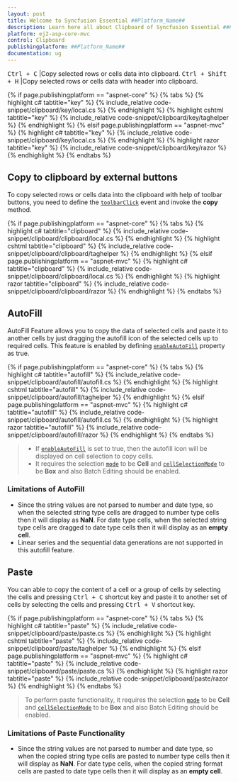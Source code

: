 ```yaml
---
layout: post
title: Welcome to Syncfusion Essential ##Platform_Name##
description: Learn here all about Clipboard of Syncfusion Essential ##Platform_Name## widgets based on HTML5 and jQuery.
platform: ej2-asp-core-mvc
control: Clipboard
publishingplatform: ##Platform_Name##
documentation: ug
---
```


<kbd>Ctrl + C</kbd> |Copy selected rows or cells data into clipboard.
<kbd>Ctrl + Shift + H</kbd> |Copy selected rows or cells data with header into clipboard.

{% if page.publishingplatform == "aspnet-core" %}
{% tabs %}
{% highlight c# tabtitle="key" %}
{% include_relative code-snippet/clipboard/key/local.cs %}
{% endhighlight %}
{% highlight cshtml tabtitle="key" %}
{% include_relative code-snippet/clipboard/key/taghelper %}
{% endhighlight %}
{% elsif page.publishingplatform == "aspnet-mvc" %}
{% highlight c# tabtitle="key" %}
{% include_relative code-snippet/clipboard/key/local.cs %}
{% endhighlight %}
{% highlight razor tabtitle="key" %}
{% include_relative code-snippet/clipboard/key/razor %}
{% endhighlight %}
{% endtabs %}



## Copy to clipboard by external buttons

To copy selected rows or cells data into the clipboard with help of toolbar buttons, you need to define the [`toolbarClick`](https://help.syncfusion.com/cr/aspnetcore-js2/Syncfusion.EJ2.Grids.Grid.html#Syncfusion_EJ2_Grids_Grid_ToolbarClick) event and invoke the **copy** method.

{% if page.publishingplatform == "aspnet-core" %}
{% tabs %}
{% highlight c# tabtitle="clipboard" %}
{% include_relative code-snippet/clipboard/clipboard/local.cs %}
{% endhighlight %}
{% highlight cshtml tabtitle="clipboard" %}
{% include_relative code-snippet/clipboard/clipboard/taghelper %}
{% endhighlight %}
{% elsif page.publishingplatform == "aspnet-mvc" %}
{% highlight c# tabtitle="clipboard" %}
{% include_relative code-snippet/clipboard/clipboard/local.cs %}
{% endhighlight %}
{% highlight razor tabtitle="clipboard" %}
{% include_relative code-snippet/clipboard/clipboard/razor %}
{% endhighlight %}
{% endtabs %}



## AutoFill

AutoFill Feature allows you to copy the data of selected cells and paste it to another cells by just dragging the autofill icon of the selected cells up to required cells. This feature is enabled by defining [`enableAutoFill`](https://help.syncfusion.com/cr/aspnetcore-js2/Syncfusion.EJ2.Grids.Grid.html#Syncfusion_EJ2_Grids_Grid_EnableAutoFill) property as true.

{% if page.publishingplatform == "aspnet-core" %}
{% tabs %}
{% highlight c# tabtitle="autofill" %}
{% include_relative code-snippet/clipboard/autofill/autofill.cs %}
{% endhighlight %}
{% highlight cshtml tabtitle="autofill" %}
{% include_relative code-snippet/clipboard/autofill/taghelper %}
{% endhighlight %}
{% elsif page.publishingplatform == "aspnet-mvc" %}
{% highlight c# tabtitle="autofill" %}
{% include_relative code-snippet/clipboard/autofill/autofill.cs %}
{% endhighlight %}
{% highlight razor tabtitle="autofill" %}
{% include_relative code-snippet/clipboard/autofill/razor %}
{% endhighlight %}
{% endtabs %}



> * If [`enableAutoFill`](https://help.syncfusion.com/cr/aspnetcore-js2/Syncfusion.EJ2.Grids.Grid.html#Syncfusion_EJ2_Grids_Grid_EnableAutoFill) is set to true, then the autofill icon will be displayed on cell selection to copy cells.
> * It requires the selection [`mode`](https://help.syncfusion.com/cr/aspnetcore-js2/Syncfusion.EJ2.Grids.GridSelectionSettings.html#Syncfusion_EJ2_Grids_GridSelectionSettings_Mode) to be **Cell** and [`cellSelectionMode`](https://help.syncfusion.com/cr/aspnetcore-js2/Syncfusion.EJ2.Grids.GridSelectionSettings.html#Syncfusion_EJ2_Grids_GridSelectionSettings_CellSelectionMode) to be **Box** and also Batch Editing should be enabled.

### Limitations of AutoFill

* Since the string values are not parsed to number and date type, so when the selected string type cells are dragged to number type cells then it will display as **NaN**. For date type cells, when the selected string type cells are dragged to date type cells then it will display as an **empty cell**.
* Linear series and the sequential data generations are not supported in this autofill feature.

## Paste

You can able to copy the content of a cell or a group of cells by selecting the cells and pressing <kbd>Ctrl + C</kbd> shortcut key and paste it to another set of cells by selecting the cells and pressing <kbd>Ctrl + V</kbd> shortcut key.

{% if page.publishingplatform == "aspnet-core" %}
{% tabs %}
{% highlight c# tabtitle="paste" %}
{% include_relative code-snippet/clipboard/paste/paste.cs %}
{% endhighlight %}
{% highlight cshtml tabtitle="paste" %}
{% include_relative code-snippet/clipboard/paste/taghelper %}
{% endhighlight %}
{% elsif page.publishingplatform == "aspnet-mvc" %}
{% highlight c# tabtitle="paste" %}
{% include_relative code-snippet/clipboard/paste/paste.cs %}
{% endhighlight %}
{% highlight razor tabtitle="paste" %}
{% include_relative code-snippet/clipboard/paste/razor %}
{% endhighlight %}
{% endtabs %}



> To perform paste functionality, it requires the selection [`mode`](https://help.syncfusion.com/cr/aspnetcore-js2/Syncfusion.EJ2.Grids.GridSelectionSettings.html#Syncfusion_EJ2_Grids_GridSelectionSettings_Mode) to be **Cell** and [`cellSelectionMode`](https://help.syncfusion.com/cr/aspnetcore-js2/Syncfusion.EJ2.Grids.GridSelectionSettings.html#Syncfusion_EJ2_Grids_GridSelectionSettings_CellSelectionMode) to be **Box** and also Batch Editing should be enabled.

### Limitations of Paste Functionality

* Since the string values are not parsed to number and date type, so when the copied string type cells are pasted to number type cells then it will display as **NaN**. For date type cells, when the copied string format cells are pasted to date type cells then it will display as an **empty cell**.